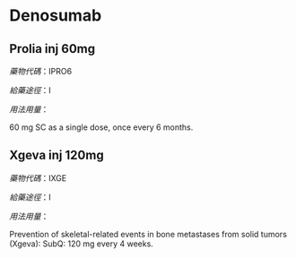 # Denosumab

## Prolia inj 60mg

*藥物代碼*：IPRO6

*給藥途徑*：I

*用法用量*：

60 mg SC as a single dose, once every 6 months.

## Xgeva inj 120mg

*藥物代碼*：IXGE

*給藥途徑*：I

*用法用量*：

Prevention of skeletal-related events in bone metastases from solid tumors (Xgeva): SubQ: 120 mg every 4 weeks.

